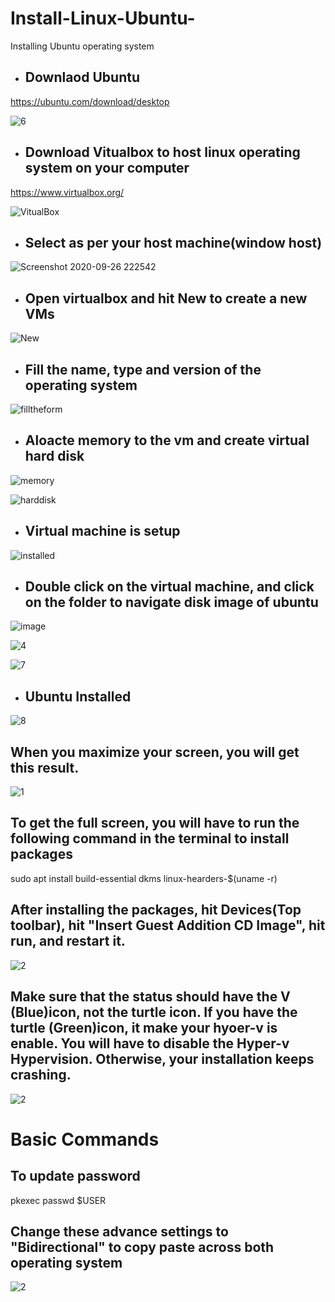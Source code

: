 # Install-Linux-Ubuntu-
Installing Ubuntu operating system  

- ## Downlaod Ubuntu
https://ubuntu.com/download/desktop

![6](https://user-images.githubusercontent.com/39980537/94357265-3adcde80-004c-11eb-9281-836caea246f6.png)

- ## Download Vitualbox to host linux operating system on your computer
https://www.virtualbox.org/

![VitualBox](https://user-images.githubusercontent.com/39980537/94356771-f569e280-0046-11eb-931b-8de8864080ee.png)

- ## Select as per your host machine(window host)

![Screenshot 2020-09-26 222542](https://user-images.githubusercontent.com/39980537/94356825-7f19b000-0047-11eb-9ee8-6a782594faeb.png)

- ## Open virtualbox and hit New to create a new VMs

![New](https://user-images.githubusercontent.com/39980537/94356876-50e8a000-0048-11eb-9675-375fc2fc9eef.png)

- ## Fill the name, type and version of the operating system

![filltheform](https://user-images.githubusercontent.com/39980537/94356918-c81e3400-0048-11eb-9ccf-a0d1c69b2615.png)

- ## Aloacte memory to the vm and create virtual hard disk
![memory](https://user-images.githubusercontent.com/39980537/94357000-dcaefc00-0049-11eb-92df-37897bc4bceb.png)

![harddisk](https://user-images.githubusercontent.com/39980537/94357035-27307880-004a-11eb-98db-24a5c852ee63.png)

- ## Virtual machine is setup

![installed](https://user-images.githubusercontent.com/39980537/94357089-a4f48400-004a-11eb-9b9f-7d32d6f2d619.png)

- ## Double click on the virtual machine, and click on the folder to navigate disk image of ubuntu 

![image](https://user-images.githubusercontent.com/39980537/94357153-1fbd9f00-004b-11eb-8b8f-998906b81168.png)

![4](https://user-images.githubusercontent.com/39980537/94357205-922e7f00-004b-11eb-9f81-3f91b192468d.png)

![7](https://user-images.githubusercontent.com/39980537/94357553-a7f17380-004e-11eb-9ab4-b16462fbc9cc.png)

- ## Ubuntu Installed
![8](https://user-images.githubusercontent.com/39980537/94357568-cce5e680-004e-11eb-89c3-2aa676fc1b2e.png)

## When you maximize your screen, you will get this result. 

![1](https://user-images.githubusercontent.com/39980537/94393286-72608f00-010f-11eb-95b0-e657ab0b28f0.png)

## To get the full screen, you will have to run the following command in the terminal to install packages
sudo apt install build-essential dkms linux-hearders-$(uname -r)

## After installing the packages, hit Devices(Top toolbar), hit "Insert Guest Addition CD Image", hit run, and restart it.

![2](https://user-images.githubusercontent.com/39980537/94394085-4fcf7580-0111-11eb-876d-272e7edcd550.png)

## Make sure that the status should have the V (Blue)icon, not the turtle icon. If you have the turtle (Green)icon, it make your hyoer-v is enable. You will have to disable the Hyper-v Hypervision. Otherwise, your installation keeps crashing. 

![2](https://user-images.githubusercontent.com/39980537/94394925-5959dd00-0113-11eb-811f-38a832beb872.png)


# Basic Commands

## To update password

pkexec passwd $USER

## Change these advance settings to "Bidirectional" to copy paste across both operating system

![2](https://user-images.githubusercontent.com/39980537/94394507-5ad6d580-0112-11eb-9588-dbf4b796a41c.png)










